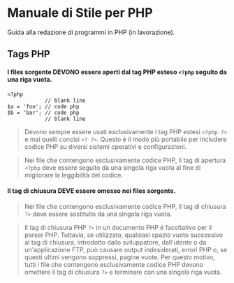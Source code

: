 # Manuale di Stile per PHP
Guida alla redazione di programmi in PHP (in lavorazione).


## Tags PHP

#### I files sorgente **DEVONO** essere aperti dal tag PHP esteso `<?php` seguito da una riga vuota.
```
<?php
            // blank line
$a = 'foo'; // code php
$b = 'bar'; // code php
            // blank line
```
> Devono sempre essere usati esclusivamente i tag PHP estesi `<?php ?>` e mai quelli concisi `<? ?>`. Questo è il modo più portabile per includere codice PHP su diversi sistemi operativi e configurazioni.

> Nei file che contengono esclusivamente codice PHP, il tag di apertura `<?php` deve essere seguito da una singola riga vuota al fine di migliorare la leggibilità del codice.

#### Il tag di chiusura **DEVE** essere omesso nei files sorgente.
> Nei file che contengono esclusivamente codice PHP, il tag di chiusura `?>` deve essere sostituito da una singola riga vuota.

> Il tag di chiusura PHP `?>` in un documento PHP é facoltativo per il parser PHP. Tuttavia, se utilizzato, qualsiasi spazio vuoto successivo al tag di chiusura, introdotto dallo sviluppatore, dall'utente o da un'applicazione FTP, può causare output indesiderati, errori PHP o, se questi ultimi vengono soppressi, pagine vuote. Per questo motivo, tutti i file che contengono esclusivamente codice PHP devono omettere il tag di chiusura `?>` e terminare con una singola riga vuota.


